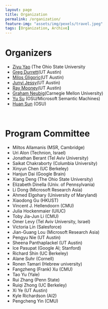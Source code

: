 ```yaml
---
layout: page
title: Organization
permalink: /organization/
feature-img: "assets/img/pexels/travel.jpeg"
tags: [Organization, Archive]
---
```


# Organizers

+ [Ziyu Yao](http://web.cse.ohio-state.edu/~yao.470/) (The Ohio State University
+ [Greg Durrett](https://www.cs.utexas.edu/~gdurrett)(UT Austin)
+ [Milos Gligoric](http://users.ece.utexas.edu/~gligoric/)(UT Austin)
+ [Junyi Jessy](https://jjessyli.github.io)(UT Austin)
+ [Ray Mooney](https://www.cs.utexas.edu/~mooney/)(UT Austin)
+ [Graham Neubig](http://www.phontron.com/)(Carnegie Mellon University)
+ [Yu Su](http://ysu1989.github.io/) (OSU/Microsoft Semantic Machines)
+ [Huan Sun](http://web.cse.ohio-state.edu/~sun.397/) (OSU)

<br>

# Program Committee
+ Miltos Allamanis (MSR, Cambridge)
+ Uri Alon (Technion, Israel)
+ Jonathan Berant (Tel Aviv University)
+ Saikat Chakraborty (Columbia University)
+ Xinyun Chen (UC Berkeley)
+ Hanjun Dai (Google Brain)
+ Xiang Deng (The Ohio State University)
+ Elizabeth Dinella (Univ. of Pennsylvania)
+ Li Dong (Microsoft Research Asia)
+ Ahmed Elgohary (University of Maryland)
+ Xiaodong Gu (HKUST)
+ Vincent J. Hellendoorn (CMU)
+ Julia Hockenmaier (UIUC)
+ Toby Jia-Jun Li (CMU)
+ Omer Levy (Tel Aviv University, Israel)
+ Victoria Lin (Salesforce)
+ Jian-Guang Lou (Microsoft Research Asia)
+ Pengyu Nie (UT Austin)
+ Sheena Panthaplackel (UT Austin)
+ Ice Pasupat (Google AI; Stanford)
+ Richard Shin (UC Berkeley)
+ Alane Suhr (Cornell)
+ Ronen Tamari (Hebrew university)
+ Fangzheng (Frank) Xu (CMU)
+ Tao Yu (Yale)
+ Rui Zhang (Penn State)
+ Ruiqi Zhong (UC Berkeley)
+ Xi Ye (UT Austin)
+ Kyle Richardson (AI2)
+ Pengcheng Yin (CMU)
